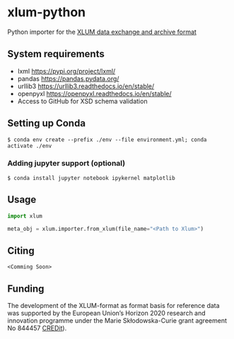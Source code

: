 # xlum-python
Python importer for the [XLUM data exchange and archive format](https://github.com/R-Lum/xlum_specification)

## System requirements

- lxml https://pypi.org/project/lxml/
- pandas https://pandas.pydata.org/
- urllib3 https://urllib3.readthedocs.io/en/stable/
- openpyxl https://openpyxl.readthedocs.io/en/stable/
- Access to GitHub for XSD schema validation
  
## Setting up Conda

```console
$ conda env create --prefix ./env --file environment.yml; conda activate ./env
```

### Adding jupyter support  (optional)

```console
$ conda install jupyter notebook ipykernel matplotlib
```

## Usage
 ```python
 import xlum

 meta_obj = xlum.importer.from_xlum(file_name="<Path to Xlum>")
  ```

## Citing
```
<Comming Soon>
```

## Funding

The development of the XLUM-format as format basis for reference data was supported by the European Union’s Horizon 2020 research and innovation programme under the Marie Skłodowska-Curie grant agreement No 844457 [CREDit](https://cordis.europa.eu/project/id/844457)).
